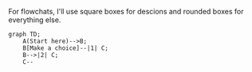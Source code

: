 For flowchats, I'll use square boxes for descions and rounded boxes for everything else.
```mermaid
graph TD;
	A(Start here)-->B;
	B[Make a choice]--|1| C;
	B-->|2| C;
	C--
```